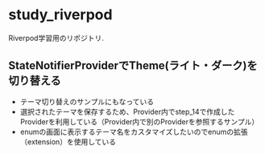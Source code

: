 # study_riverpod

Riverpod学習用のリポジトリ.

## StateNotifierProviderでTheme(ライト・ダーク)を切り替える

* テーマ切り替えのサンプルにもなっている
* 選択されたテーマを保存するため、Provider内でstep_14で作成したProviderを利用している（Provider内で別のProviderを参照するサンプル）
* enumの画面に表示するテーマ名をカスタマイズしたいのでenumの拡張（extension）を使用している
